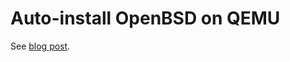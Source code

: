 # Auto-install OpenBSD on QEMU

See [blog post](https://www.skreutz.com/posts/autoinstall-openbsd-on-qemu/).
